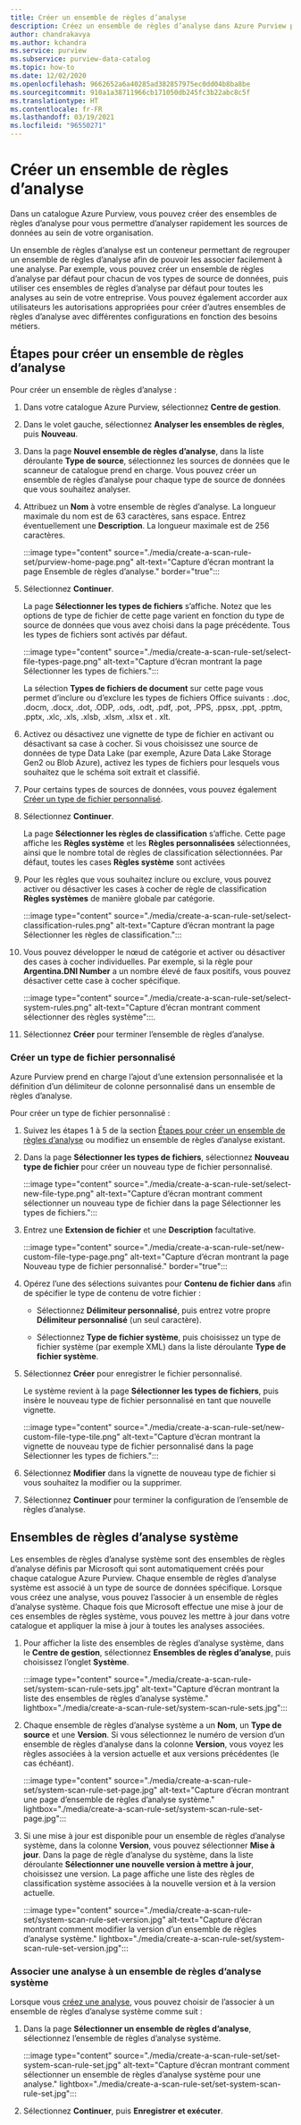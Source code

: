 ```yaml
---
title: Créer un ensemble de règles d’analyse
description: Créez un ensemble de règles d’analyse dans Azure Purview pour analyser rapidement les sources de données au sein de votre organisation.
author: chandrakavya
ms.author: kchandra
ms.service: purview
ms.subservice: purview-data-catalog
ms.topic: how-to
ms.date: 12/02/2020
ms.openlocfilehash: 9662652a6a40285ad382857975ec0dd04b8ba8be
ms.sourcegitcommit: 910a1a38711966cb171050db245fc3b22abc8c5f
ms.translationtype: HT
ms.contentlocale: fr-FR
ms.lasthandoff: 03/19/2021
ms.locfileid: "96550271"
---
```

# <a name="create-a-scan-rule-set"></a>Créer un ensemble de règles d’analyse

Dans un catalogue Azure Purview, vous pouvez créer des ensembles de règles d’analyse pour vous permettre d’analyser rapidement les sources de données au sein de votre organisation.

Un ensemble de règles d’analyse est un conteneur permettant de regrouper un ensemble de règles d’analyse afin de pouvoir les associer facilement à une analyse. Par exemple, vous pouvez créer un ensemble de règles d’analyse par défaut pour chacun de vos types de source de données, puis utiliser ces ensembles de règles d’analyse par défaut pour toutes les analyses au sein de votre entreprise. Vous pouvez également accorder aux utilisateurs les autorisations appropriées pour créer d’autres ensembles de règles d’analyse avec différentes configurations en fonction des besoins métiers.

## <a name="steps-to-create-a-scan-rule-set"></a>Étapes pour créer un ensemble de règles d’analyse

Pour créer un ensemble de règles d’analyse :

1. Dans votre catalogue Azure Purview, sélectionnez **Centre de gestion**.

1. Dans le volet gauche, sélectionnez **Analyser les ensembles de règles**, puis **Nouveau**.

1. Dans la page **Nouvel ensemble de règles d’analyse**, dans la liste déroulante **Type de source**, sélectionnez les sources de données que le scanneur de catalogue prend en charge. Vous pouvez créer un ensemble de règles d’analyse pour chaque type de source de données que vous souhaitez analyser.

1. Attribuez un **Nom** à votre ensemble de règles d’analyse. La longueur maximale du nom est de 63 caractères, sans espace. Entrez éventuellement une **Description**. La longueur maximale est de 256 caractères.

   :::image type="content" source="./media/create-a-scan-rule-set/purview-home-page.png" alt-text="Capture d’écran montrant la page Ensemble de règles d’analyse." border="true":::

1. Sélectionnez **Continuer**.

   La page **Sélectionner les types de fichiers** s’affiche. Notez que les options de type de fichier de cette page varient en fonction du type de source de données que vous avez choisi dans la page précédente. Tous les types de fichiers sont activés par défaut.

      :::image type="content" source="./media/create-a-scan-rule-set/select-file-types-page.png" alt-text="Capture d’écran montrant la page Sélectionner les types de fichiers.":::

   La sélection **Types de fichiers de document** sur cette page vous permet d’inclure ou d’exclure les types de fichiers Office suivants : .doc, .docm, .docx, .dot, .ODP, .ods, .odt, .pdf, .pot, .PPS, .ppsx, .ppt, .pptm, .pptx, .xlc, .xls, .xlsb, .xlsm, .xlsx et . xlt.

1. Activez ou désactivez une vignette de type de fichier en activant ou désactivant sa case à cocher. Si vous choisissez une source de données de type Data Lake (par exemple, Azure Data Lake Storage Gen2 ou Blob Azure), activez les types de fichiers pour lesquels vous souhaitez que le schéma soit extrait et classifié.

1. Pour certains types de sources de données, vous pouvez également [Créer un type de fichier personnalisé](#create-a-custom-file-type).

1. Sélectionnez **Continuer**.

   La page **Sélectionner les règles de classification** s’affiche. Cette page affiche les **Règles système** et les **Règles personnalisées** sélectionnées, ainsi que le nombre total de règles de classification sélectionnées. Par défaut, toutes les cases **Règles système** sont activées

1. Pour les règles que vous souhaitez inclure ou exclure, vous pouvez activer ou désactiver les cases à cocher de règle de classification **Règles systèmes** de manière globale par catégorie.

   :::image type="content" source="./media/create-a-scan-rule-set/select-classification-rules.png" alt-text="Capture d’écran montrant la page Sélectionner les règles de classification.":::

1. Vous pouvez développer le nœud de catégorie et activer ou désactiver des cases à cocher individuelles. Par exemple, si la règle pour **Argentina.DNI Number** a un nombre élevé de faux positifs, vous pouvez désactiver cette case à cocher spécifique.

   :::image type="content" source="./media/create-a-scan-rule-set/select-system-rules.png" alt-text="Capture d’écran montrant comment sélectionner des règles système":::.

1. Sélectionnez **Créer** pour terminer l’ensemble de règles d’analyse.

### <a name="create-a-custom-file-type"></a>Créer un type de fichier personnalisé

Azure Purview prend en charge l’ajout d’une extension personnalisée et la définition d’un délimiteur de colonne personnalisé dans un ensemble de règles d’analyse.

Pour créer un type de fichier personnalisé :

1. Suivez les étapes 1 à 5 de la section [Étapes pour créer un ensemble de règles d’analyse](#steps-to-create-a-scan-rule-set) ou modifiez un ensemble de règles d’analyse existant.

1. Dans la page **Sélectionner les types de fichiers**, sélectionnez **Nouveau type de fichier** pour créer un nouveau type de fichier personnalisé.

   :::image type="content" source="./media/create-a-scan-rule-set/select-new-file-type.png" alt-text="Capture d’écran montrant comment sélectionner un nouveau type de fichier dans la page Sélectionner les types de fichiers.":::

1. Entrez une **Extension de fichier** et une **Description** facultative.

   :::image type="content" source="./media/create-a-scan-rule-set/new-custom-file-type-page.png" alt-text="Capture d’écran montrant la page Nouveau type de fichier personnalisé." border="true":::

1. Opérez l’une des sélections suivantes pour **Contenu de fichier dans** afin de spécifier le type de contenu de votre fichier :

   - Sélectionnez **Délimiteur personnalisé**, puis entrez votre propre **Délimiteur personnalisé** (un seul caractère).

   - Sélectionnez **Type de fichier système**, puis choisissez un type de fichier système (par exemple XML) dans la liste déroulante **Type de fichier système**.

1. Sélectionnez **Créer** pour enregistrer le fichier personnalisé.

   Le système revient à la page **Sélectionner les types de fichiers**, puis insère le nouveau type de fichier personnalisé en tant que nouvelle vignette.

   :::image type="content" source="./media/create-a-scan-rule-set/new-custom-file-type-tile.png" alt-text="Capture d’écran montrant la vignette de nouveau type de fichier personnalisé dans la page Sélectionner les types de fichiers.":::

1. Sélectionnez **Modifier** dans la vignette de nouveau type de fichier si vous souhaitez la modifier ou la supprimer.

1. Sélectionnez **Continuer** pour terminer la configuration de l’ensemble de règles d’analyse.

## <a name="system-scan-rule-sets"></a>Ensembles de règles d’analyse système

Les ensembles de règles d’analyse système sont des ensembles de règles d’analyse définis par Microsoft qui sont automatiquement créés pour chaque catalogue Azure Purview. Chaque ensemble de règles d’analyse système est associé à un type de source de données spécifique. Lorsque vous créez une analyse, vous pouvez l’associer à un ensemble de règles d’analyse système. Chaque fois que Microsoft effectue une mise à jour de ces ensembles de règles système, vous pouvez les mettre à jour dans votre catalogue et appliquer la mise à jour à toutes les analyses associées.

1. Pour afficher la liste des ensembles de règles d’analyse système, dans le **Centre de gestion**, sélectionnez **Ensembles de règles d’analyse**, puis choisissez l’onglet **Système**.

   :::image type="content" source="./media/create-a-scan-rule-set/system-scan-rule-sets.jpg" alt-text="Capture d’écran montrant la liste des ensembles de règles d’analyse système." lightbox="./media/create-a-scan-rule-set/system-scan-rule-sets.jpg":::

1. Chaque ensemble de règles d’analyse système a un **Nom**, un **Type de source** et une **Version**. Si vous sélectionnez le numéro de version d’un ensemble de règles d’analyse dans la colonne **Version**, vous voyez les règles associées à la version actuelle et aux versions précédentes (le cas échéant).

   :::image type="content" source="./media/create-a-scan-rule-set/system-scan-rule-set-page.jpg" alt-text="Capture d’écran montrant une page d’ensemble de règles d’analyse système." lightbox="./media/create-a-scan-rule-set/system-scan-rule-set-page.jpg":::

1. Si une mise à jour est disponible pour un ensemble de règles d’analyse système, dans la colonne **Version**, vous pouvez sélectionner **Mise à jour**. Dans la page de règle d’analyse du système, dans la liste déroulante **Sélectionner une nouvelle version à mettre à jour**, choisissez une version. La page affiche une liste des règles de classification système associées à la nouvelle version et à la version actuelle.

   :::image type="content" source="./media/create-a-scan-rule-set/system-scan-rule-set-version.jpg" alt-text="Capture d’écran montrant comment modifier la version d’un ensemble de règles d’analyse système." lightbox="./media/create-a-scan-rule-set/system-scan-rule-set-version.jpg":::

### <a name="associate-a-scan-with-a-system-scan-rule-set"></a>Associer une analyse à un ensemble de règles d’analyse système

Lorsque vous [créez une analyse](tutorial-scan-data.md#scan-data-into-the-catalog), vous pouvez choisir de l’associer à un ensemble de règles d’analyse système comme suit :

1. Dans la page **Sélectionner un ensemble de règles d’analyse**, sélectionnez l’ensemble de règles d’analyse système.

   :::image type="content" source="./media/create-a-scan-rule-set/set-system-scan-rule-set.jpg" alt-text="Capture d’écran montrant comment sélectionner un ensemble de règles d’analyse système pour une analyse." lightbox="./media/create-a-scan-rule-set/set-system-scan-rule-set.jpg":::

1. Sélectionnez **Continuer**, puis **Enregistrer et exécuter**.
